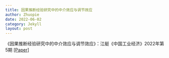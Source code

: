 ```yaml
---
title: 因果推断经验研究中的中介效应与调节效应
author: Zhuopie
date: 2022-06-02
category: Jekyll
layout: post
---
```


《因果推断经验研究中的中介效应与调节效应》：江艇《中国工业经济》2022年第5期 [[Paper]](http://github.com/Zhuopie/Zhuopie.github.io/blob/main/_posts/因果推断经验研究中的中介效应与调节效应.pdf)
